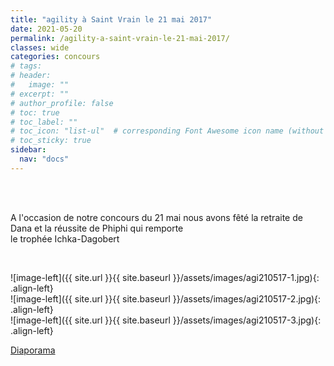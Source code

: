 ```yaml
---
title: "agility à Saint Vrain le 21 mai 2017"
date: 2021-05-20
permalink: /agility-a-saint-vrain-le-21-mai-2017/
classes: wide
categories: concours
# tags: 
# header:
#   image: ""
# excerpt: ""
# author_profile: false
# toc: true
# toc_label: ""
# toc_icon: "list-ul"  # corresponding Font Awesome icon name (without fa prefix)
# toc_sticky: true
sidebar:
  nav: "docs"
---
```


<br>
&nbsp;
<br>

A l'occasion de notre concours du 21 mai nous avons fêté la retraite de Dana et la réussite de Phiphi qui remporte           
le trophée Ichka-Dagobert

<br>


![image-left]({{ site.url }}{{ site.baseurl }}/assets/images/agi210517-1.jpg){: .align-left} 
<br>
![image-left]({{ site.url }}{{ site.baseurl }}/assets/images/agi210517-2.jpg){: .align-left} 
<br>
![image-left]({{ site.url }}{{ site.baseurl }}/assets/images/agi210517-3.jpg){: .align-left} 



[Diaporama](http://www.kizoa.fr/Montage-Video/d119741008k5895526o2l1/concours-dagility-de-saint-vrain-2017)